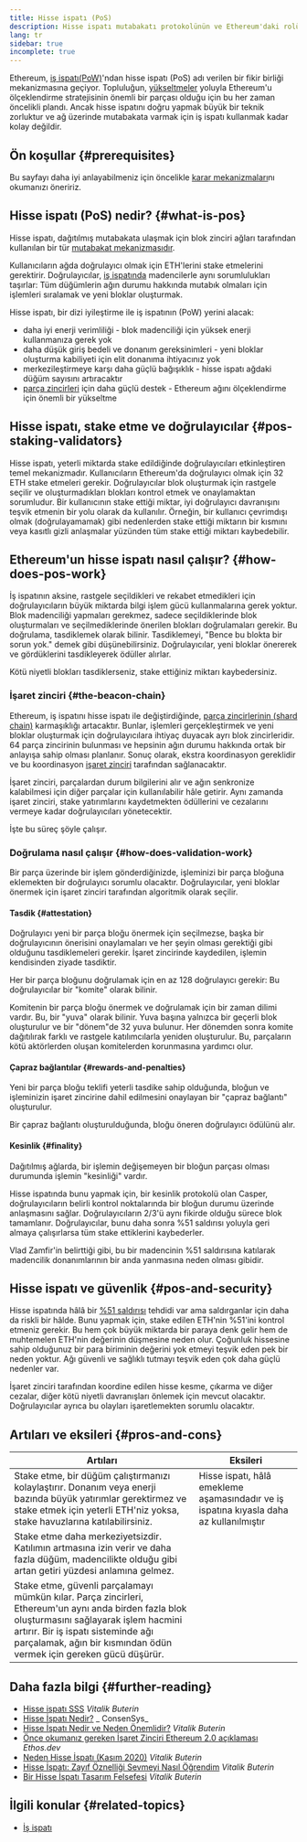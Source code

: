 ```yaml
---
title: Hisse ispatı (PoS)
description: Hisse ispatı mutabakatı protokolünün ve Ethereum'daki rolünün açıklaması.
lang: tr
sidebar: true
incomplete: true
---
```


Ethereum, [iş ispatı(PoW)](/developers/docs/consensus-mekanizmas/pow/)'ndan hisse ispatı (PoS) adı verilen bir fikir birliği mekanizmasına geçiyor. Topluluğun, [yükseltmeler](/upgrades/) yoluyla Ethereum'u ölçeklendirme stratejisinin önemli bir parçası olduğu için bu her zaman öncelikli plandı. Ancak hisse ispatını doğru yapmak büyük bir teknik zorluktur ve ağ üzerinde mutabakata varmak için iş ispatı kullanmak kadar kolay değildir.

## Ön koşullar {#prerequisites}

Bu sayfayı daha iyi anlayabilmeniz için öncelikle [karar mekanizmaları](/developers/docs/consensus-mechanisms/)nı okumanızı öneririz.

## Hisse ispatı (PoS) nedir? {#what-is-pos}

Hisse ispatı, dağıtılmış mutabakata ulaşmak için blok zinciri ağları tarafından kullanılan bir tür [mutabakat mekanizmasıdır](/developers/docs/consensus-mechanisms/).

Kullanıcıların ağda doğrulayıcı olmak için ETH'lerini stake etmelerini gerektirir. Doğrulayıcılar, [iş ispatında](/developers/docs/consensus-mechanisms/pow/) madencilerle aynı sorumlulukları taşırlar: Tüm düğümlerin ağın durumu hakkında mutabık olmaları için işlemleri sıralamak ve yeni bloklar oluşturmak.

Hisse ispatı, bir dizi iyileştirme ile iş ispatının (PoW) yerini alacak:

- daha iyi enerji verimliliği - blok madenciliği için yüksek enerji kullanmanıza gerek yok
- daha düşük giriş bedeli ve donanım gereksinimleri - yeni bloklar oluşturma kabiliyeti için elit donanıma ihtiyacınız yok
- merkezileştirmeye karşı daha güçlü bağışıklık - hisse ispatı ağdaki düğüm sayısını artıracaktır
- [parça zincirleri](/upgrades/sharding/) için daha güçlü destek - Ethereum ağını ölçeklendirme için önemli bir yükseltme

## Hisse ispatı, stake etme ve doğrulayıcılar {#pos-staking-validators}

Hisse ispatı, yeterli miktarda stake edildiğinde doğrulayıcıları etkinleştiren temel mekanizmadır. Kullanıcıların Ethereum'da doğrulayıcı olmak için 32 ETH stake etmeleri gerekir. Doğrulayıcılar blok oluşturmak için rastgele seçilir ve oluşturmadıkları blokları kontrol etmek ve onaylamaktan sorumludur. Bir kullanıcının stake ettiği miktar, iyi doğrulayıcı davranışını teşvik etmenin bir yolu olarak da kullanılır. Örneğin, bir kullanıcı çevrimdışı olmak (doğrulayamamak) gibi nedenlerden stake ettiği miktarın bir kısmını veya kasıtlı gizli anlaşmalar yüzünden tüm stake ettiği miktarı kaybedebilir.

## Ethereum'un hisse ispatı nasıl çalışır? {#how-does-pos-work}

İş ispatının aksine, rastgele seçildikleri ve rekabet etmedikleri için doğrulayıcıların büyük miktarda bilgi işlem gücü kullanmalarına gerek yoktur. Blok madenciliği yapmaları gerekmez, sadece seçildiklerinde blok oluşturmaları ve seçilmediklerinde önerilen blokları doğrulamaları gerekir. Bu doğrulama, tasdiklemek olarak bilinir. Tasdiklemeyi, "Bence bu blokta bir sorun yok." demek gibi düşünebilirsiniz. Doğrulayıcılar, yeni bloklar önererek ve gördüklerini tasdikleyerek ödüller alırlar.

Kötü niyetli blokları tasdiklerseniz, stake ettiğiniz miktarı kaybedersiniz.

### İşaret zinciri {#the-beacon-chain}

Ethereum, iş ispatını hisse ispatı ile değiştirdiğinde, [parça zincirlerinin (shard chain)](/upgrades/sharding/) karmaşıklığı artacaktır. Bunlar, işlemleri gerçekleştirmek ve yeni bloklar oluşturmak için doğrulayıcılara ihtiyaç duyacak ayrı blok zincirleridir. 64 parça zincirinin bulunması ve hepsinin ağın durumu hakkında ortak bir anlayışa sahip olması planlanır. Sonuç olarak, ekstra koordinasyon gereklidir ve bu koordinasyon [işaret zinciri](/upgrades/beacon-chain/) tarafından sağlanacaktır.

İşaret zinciri, parçalardan durum bilgilerini alır ve ağın senkronize kalabilmesi için diğer parçalar için kullanılabilir hâle getirir. Aynı zamanda işaret zinciri, stake yatırımlarını kaydetmekten ödüllerini ve cezalarını vermeye kadar doğrulayıcıları yönetecektir.

İşte bu süreç şöyle çalışır.

### Doğrulama nasıl çalışır {#how-does-validation-work}

Bir parça üzerinde bir işlem gönderdiğinizde, işleminizi bir parça bloğuna eklemekten bir doğrulayıcı sorumlu olacaktır. Doğrulayıcılar, yeni bloklar önermek için işaret zinciri tarafından algoritmik olarak seçilir.

#### Tasdik {#attestation}

Doğrulayıcı yeni bir parça bloğu önermek için seçilmezse, başka bir doğrulayıcının önerisini onaylamaları ve her şeyin olması gerektiği gibi olduğunu tasdiklemeleri gerekir. İşaret zincirinde kaydedilen, işlemin kendisinden ziyade tasdiktir.

Her bir parça bloğunu doğrulamak için en az 128 doğrulayıcı gerekir: Bu doğrulayıcılar bir "komite" olarak bilinir.

Komitenin bir parça bloğu önermek ve doğrulamak için bir zaman dilimi vardır. Bu, bir "yuva" olarak bilinir. Yuva başına yalnızca bir geçerli blok oluşturulur ve bir "dönem"de 32 yuva bulunur. Her dönemden sonra komite dağıtılırak farklı ve rastgele katılımcılarla yeniden oluşturulur. Bu, parçaların kötü aktörlerden oluşan komitelerden korunmasına yardımcı olur.

#### Çapraz bağlantılar {#rewards-and-penalties}

Yeni bir parça bloğu teklifi yeterli tasdike sahip olduğunda, bloğun ve işleminizin işaret zincirine dahil edilmesini onaylayan bir "çapraz bağlantı" oluşturulur.

Bir çapraz bağlantı oluşturulduğunda, bloğu öneren doğrulayıcı ödülünü alır.

#### Kesinlik {#finality}

Dağıtılmış ağlarda, bir işlemin değişemeyen bir bloğun parçası olması durumunda işlemin "kesinliği" vardır.

Hisse ispatında bunu yapmak için, bir kesinlik protokolü olan Casper, doğrulayıcıların belirli kontrol noktalarında bir bloğun durumu üzerinde anlaşmasını sağlar. Doğrulayıcıların 2/3'ü aynı fikirde olduğu sürece blok tamamlanır. Doğrulayıcılar, bunu daha sonra %51 saldırısı yoluyla geri almaya çalışırlarsa tüm stake ettiklerini kaybederler.

Vlad Zamfir'in belirttiği gibi, bu bir madencinin %51 saldırısına katılarak madencilik donanımlarının bir anda yanmasına neden olması gibidir.

## Hisse ispatı ve güvenlik {#pos-and-security}

Hisse ispatında hâlâ bir [%51 saldırısı](https://www.investopedia.com/terms/1/51-attack.asp) tehdidi var ama saldırganlar için daha da riskli bir hâlde. Bunu yapmak için, stake edilen ETH'nin %51'ini kontrol etmeniz gerekir. Bu hem çok büyük miktarda bir paraya denk gelir hem de muhtemelen ETH'nin değerinin düşmesine neden olur. Çoğunluk hissesine sahip olduğunuz bir para biriminin değerini yok etmeyi teşvik eden pek bir neden yoktur. Ağı güvenli ve sağlıklı tutmayı teşvik eden çok daha güçlü nedenler var.

İşaret zinciri tarafından koordine edilen hisse kesme, çıkarma ve diğer cezalar, diğer kötü niyetli davranışları önlemek için mevcut olacaktır. Doğrulayıcılar ayrıca bu olayları işaretlemekten sorumlu olacaktır.

## Artıları ve eksileri {#pros-and-cons}

| Artıları                                                                                                                                                                                                                                                   | Eksileri                                                                                |
| ---------------------------------------------------------------------------------------------------------------------------------------------------------------------------------------------------------------------------------------------------------- | --------------------------------------------------------------------------------------- |
| Stake etme, bir düğüm çalıştırmanızı kolaylaştırır. Donanım veya enerji bazında büyük yatırımlar gerektirmez ve stake etmek için yeterli ETH'niz yoksa, stake havuzlarına katılabilirsiniz.                                                                | Hisse ispatı, hâlâ emekleme aşamasındadır ve iş ispatına kıyasla daha az kullanılmıştır |
| Stake etme daha merkeziyetsizdir. Katılımın artmasına izin verir ve daha fazla düğüm, madencilikte olduğu gibi artan getiri yüzdesi anlamına gelmez.                                                                                                       |                                                                                         |
| Stake etme, güvenli parçalamayı mümkün kılar. Parça zincirleri, Ethereum'un aynı anda birden fazla blok oluşturmasını sağlayarak işlem hacmini artırır. Bir iş ispatı sisteminde ağı parçalamak, ağın bir kısmından ödün vermek için gereken gücü düşürür. |                                                                                         |

## Daha fazla bilgi {#further-reading}

- [Hisse ispatı SSS](https://vitalik.ca/general/2017/12/31/pos_faq.html) _Vitalik Buterin_
- [Hisse İspatı Nedir?](https://consensys.net/blog/blockchain-explained/what-is-proof-of-stake/) _ ConsenSys_
- [Hisse İspatı Nedir ve Neden Önemlidir?](https://bitcoinmagazine.com/culture/what-proof-of-stake-is-and-why-it-matters-1377531463) _Vitalik Buterin_
- [Önce okumanız gereken İşaret Zinciri Ethereum 2.0 açıklaması](https://ethos.dev/beacon-chain/) _Ethos.dev_
- [Neden Hisse İspatı (Kasım 2020)](https://vitalik.ca/general/2020/11/06/pos2020.html) _Vitalik Buterin_
- [Hisse İspatı: Zayıf Öznelliği Sevmeyi Nasıl Öğrendim](https://blog.ethereum.org/2014/11/25/proof-stake-learned-love-weak-subjectivity/) _Vitalik Buterin_
- [Bir Hisse İspatı Tasarım Felsefesi](https://medium.com/@VitalikButerin/a-proof-of-stake-design-philosophy-506585978d51) _Vitalik Buterin_

## İlgili konular {#related-topics}

- [İş ispatı](/developers/docs/consensus-mechanisms/pow/)
